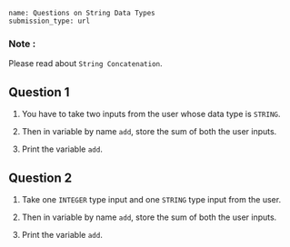 ```ngMeta
name: Questions on String Data Types
submission_type: url
```

### Note :
 Please read about `String Concatenation`.

## Question 1

1. You have to take two inputs from the user whose data type is `STRING`.
   
2. Then in variable by name `add`, store the sum of both the user inputs.

3. Print the variable `add`.
   
## Question 2


1. Take one `INTEGER` type input and one `STRING` type input from the user.
   
2. Then in variable by name `add`, store the sum of both the user inputs.
   
3. Print the variable `add`.
